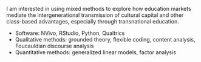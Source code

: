 I am interested in using mixed methods to explore how education markets mediate the intergenerational transmission of cultural capital and other class-based advantages, especially through transnational education. 
- Software: NVivo, RStudio, Python, Qualtrics
- Qualitative methods: grounded theory, flexible coding, content analysis, Foucauldian discourse analysis
- Quantitative methods: generalized linear models, factor analysis